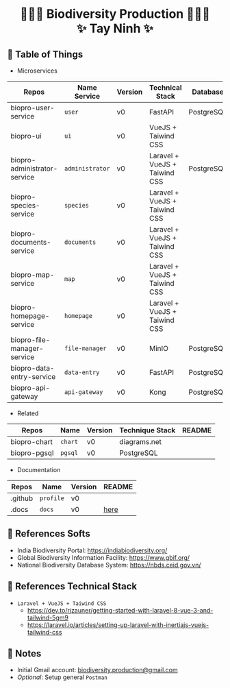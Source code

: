 # <p align="center">:tada::tada::tada: Biodiversity Production :tada::tada::tada: <br> ✨ Tay Ninh ✨ </p>

## :newspaper: Table of Things

+ Microservices

Repos | Name Service | Version | Technical Stack | Database | README
-----|-----|-----|-----|-----|----- 
biopro-user-service | `user` | v0 | FastAPI | PostgreSQL | 
biopro-ui | `ui` | v0 | VueJS + Taiwind CSS | | 
biopro-administrator-service | `administrator` | v0 | Laravel + VueJS + Taiwind CSS | PostgreSQL | 
biopro-species-service | `species` | v0 | Laravel + VueJS + Taiwind CSS | | 
biopro-documents-service | `documents` | v0 | Laravel + VueJS + Taiwind CSS | | 
biopro-map-service | `map` | v0 | Laravel + VueJS + Taiwind CSS | | 
biopro-homepage-service | `homepage` | v0 | Laravel + VueJS + Taiwind CSS | | 
biopro-file-manager-service  | `file-manager` | v0 | MinIO | PostgreSQL | 
biopro-data-entry-service | `data-entry` | v0 | FastAPI | PostgreSQL | 
biopro-api-gateway | `api-gateway` | v0 | Kong | PostgreSQL | [here](https://github.com/biodiversity-production/biopro-api-gateway/blob/main/README.md)

+ Related

Repos | Name | Version | Technique Stack | README
-----|-----|-----|-----|-----
biopro-chart | `chart` | v0 | diagrams.net |
biopro-pgsql | `pgsql` | v0 | PostgreSQL |

+ Documentation

Repos | Name | Version | README
-----|-----|-----|-----
.github | `profile` | v0 | 
.docs | `docs` | v0 |  [here](https://github.com/biodiversity-production/.docs/blob/main/README.md) 

## :bookmark_tabs: References Softs
+ India Biodiversity Portal: https://indiabiodiversity.org/
+ Global Biodiversity Information Facility: https://www.gbif.org/
+ National Biodiversity Database System: https://nbds.ceid.gov.vn/

## :bookmark_tabs: References Technical Stack
+ `Laravel + VueJS + Taiwind CSS`
  + https://dev.to/rjzauner/getting-started-with-laravel-8-vue-3-and-tailwind-5gm9
  + https://laravel.io/articles/setting-up-laravel-with-inertiajs-vuejs-tailwind-css

## :memo: Notes
+ Initial Gmail account: biodiversity.production@gmail.com
+ *Optional*: Setup general `Postman`
